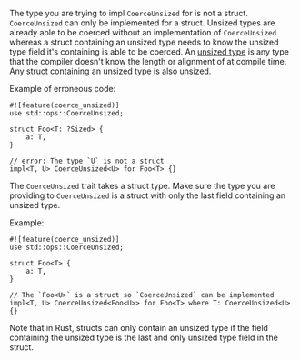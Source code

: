 The type you are trying to impl `CoerceUnsized` for is not a struct.
`CoerceUnsized` can only be implemented for a struct. Unsized types are
already able to be coerced without an implementation of `CoerceUnsized`
whereas a struct containing an unsized type needs to know the unsized type
field it's containing is able to be coerced. An [unsized type][1]
is any type that the compiler doesn't know the length or alignment of at
compile time. Any struct containing an unsized type is also unsized.

[1]: https://doc.rust-lang.org/book/ch19-04-advanced-types.html#dynamically-sized-types-and-the-sized-trait

Example of erroneous code:

```compile_fail,E0376
#![feature(coerce_unsized)]
use std::ops::CoerceUnsized;

struct Foo<T: ?Sized> {
    a: T,
}

// error: The type `U` is not a struct
impl<T, U> CoerceUnsized<U> for Foo<T> {}
```

The `CoerceUnsized` trait takes a struct type. Make sure the type you are
providing to `CoerceUnsized` is a struct with only the last field containing an
unsized type.

Example:

```
#![feature(coerce_unsized)]
use std::ops::CoerceUnsized;

struct Foo<T> {
    a: T,
}

// The `Foo<U>` is a struct so `CoerceUnsized` can be implemented
impl<T, U> CoerceUnsized<Foo<U>> for Foo<T> where T: CoerceUnsized<U> {}
```

Note that in Rust, structs can only contain an unsized type if the field
containing the unsized type is the last and only unsized type field in the
struct.
